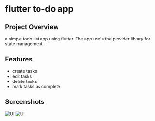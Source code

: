 # flutter to-do app

## Project Overview
a simple todo list app using flutter. The app use's the provider library for state management.


## Features

* create tasks
* edit tasks
* delete tasks
* mark tasks as complete

## Screenshots

![UI](images/homePage.jpeghomePage.jpeg)
![UI](images/Ui.jpegUi.jpeg)

